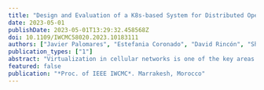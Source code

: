 ```yaml
---
title: "Design and Evaluation of a K8s-based System for Distributed Open-Source Cellular Networks"
date: 2023-05-01
publishDate: 2023-05-01T13:29:32.458568Z
doi: 10.1109/IWCMC58020.2023.10183111
authors: ["Javier Palomares", "Estefania Coronado", "David Rincón", "Shuaib Siddiqui"]
publication_types: ["1"]
abstract: "Virtualization in cellular networks is one of the key areas of research where technologies, infrastructure and challenges are rapidly changing as 5G system architecture demands a paradigm shift. This paper aims to study the viability and the performance of cloud-native infrastructures for hosting network functions. The selected frameworks implement both the 4G and the 5G stacks and their network functions. This work considers a variety of scenarios for enabling the deployment of a distributed and open-source cellular network: a baremetal setup, an all-docker-based setup and the proposed Kubernetes setup. Moreover, an analysis of the impact that the Radio Access Network (RAN) and the Core Network (CN) have on computational resource utilization is presented as the network conditions vary. The design proposed in this work has been validated and analyzed using the proposed prototype and testbed. This paper proposes a design to increase resource usage flexibility and performance and reduction of deployment time. The analysis of the gathered data reveals that the deployments of containerized cellular networks display better performance in terms of flexibility, low startup times, and ease of deployment while consuming the same resources as the non-containerized."
featured: false
publication: "*Proc. of IEEE IWCMC*. Marrakesh, Morocco"
---
```


